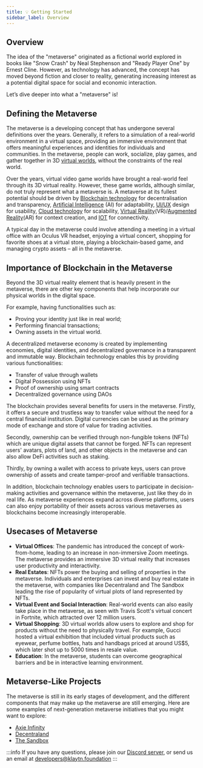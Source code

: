 ```yaml
---
title: 💡 Getting Started
sidebar_label: Overview
---
```


## Overview

The idea of the "metaverse" originated as a fictional world explored in books like "Snow Crash" by Neal Stephenson and "Ready Player One" by Ernest Cline. However, as technology has advanced, the concept has moved beyond fiction and closer to reality, generating increasing interest as a potential digital space for social and economic interaction.

Let’s dive deeper into what a "metaverse" is!

## Defining the Metaverse <a id="Defining Metaverse"></a>

The metaverse is a developing concept that has undergone several definitions over the years. Generally, it refers to a simulation of a real-world environment in a virtual space, providing an immersive environment that offers meaningful experiences and identities for individuals and communities. In the metaverse, people can work, socialize, play games, and gather together in 3D [virtual worlds](https://en.wikipedia.org/wiki/Virtual_world), without the constraints of the real world.

Over the years, virtual video game worlds have brought a real-world feel through its 3D virtual reality. However, these game worlds, although similar, do not truly represent what a metaverse is. A metaverse at its fullest potential should be driven by [Blockchain technology](https://academy.binance.com/en/glossary/blockchain) for decentralisation and transparency, [Artificial Intelligence](https://en.wikipedia.org/wiki/Artificial_intelligence) (AI) for adaptability, [UI/UX](https://en.wikipedia.org/wiki/User_interface_design) design for usability, [Cloud technology](https://en.wikipedia.org/wiki/Cloud_computing) for scalability, [Virtual Reality](https://en.wikipedia.org/wiki/Virtual_reality)(VR)/[Augmented Reality](https://en.wikipedia.org/wiki/Augmented_reality)(AR) for context creation, and [IOT](https://en.wikipedia.org/wiki/Internet_of_things) for connectivity.

A typical day in the metaverse could involve attending a meeting in a virtual office with an Oculus VR headset, enjoying a virtual concert, shopping for favorite shoes at a virtual store, playing a blockchain-based game, and managing crypto assets – all in the metaverse. 


## Importance of Blockchain in the Metaverse <a id="Importance of Blockchain in the Metaverse"></a>

Beyond the 3D virtual reality element that is heavily present in the metaverse, there are other key components that help incorporate our physical worlds in the digital space. 

For example, having functionalities such as:

* Proving your identity just like in real world;
* Performing financial transactions;
* Owning assets in the virtual world.

A decentralized metaverse economy is created by implementing economies, digital identities, and decentralized governance in a transparent and immutable way. Blockchain technology enables this by providing various functionalities:

* Transfer of value through wallets
* Digital Possession using NFTs
* Proof of ownership using smart contracts
* Decentralized governance using DAOs

The blockchain provides several benefits for users in the metaverse. Firstly, it offers a secure and trustless way to transfer value without the need for a central financial institution. Digital currencies can be used as the primary mode of exchange and store of value for trading activities.

Secondly, ownership can be verified through non-fungible tokens (NFTs) which are unique digital assets that cannot be forged. NFTs can represent users' avatars, plots of land, and other objects in the metaverse and can also allow DeFi activities such as staking.


Thirdly, by owning a wallet with access to private keys, users can prove ownership of assets and create tamper-proof and verifiable transactions.

In addition, blockchain technology enables users to participate in decision-making activities and governance within the metaverse, just like they do in real life. As metaverse experiences expand across diverse platforms, users can also enjoy portability of their assets across various metaverses as blockchains become increasingly interoperable.

## Usecases of Metaverse <a id="Usecases of Metaverse"></a>

* **Virtual Offices**: The pandemic has introduced the concept of work-from-home, leading to an increase in non-immersive Zoom meetings. The metaverse provides an immersive 3D virtual reality that increases user productivity and interactivity.
* **Real Estates**: NFTs power the buying and selling of properties in the metaverse. Individuals and enterprises can invest and buy real estate in the metaverse, with companies like Decentraland and The Sandbox leading the rise of popularity of virtual plots of land represented by NFTs.
* **Virtual Event and Social Interaction**: Real-world events can also easily take place in the metaverse, as seen with Travis Scott's virtual concert in Fortnite, which attracted over 12 million users.
* **Virtual Shopping**: 3D virtual worlds allow users to explore and shop for products without the need to physically travel. For example, Gucci hosted a virtual exhibition that included virtual products such as eyewear, perfume bottles, hats and handbags priced at around US$5, which later shot up to 5000 times in resale value. 
* **Education**: In the metaverse, students can overcome geographical barriers and be in interactive learning environment.

## Metaverse-Like Projects <a id="Metaverse-Like Projects"></a>

The metaverse is still in its early stages of development, and the different components that may make up the metaverse are still emerging. Here are some examples of next-generation metaverse initiatives that you might want to explore:

* [Axie Infinity](https://axieinfinity.com/)
* [Decentraland](https://decentraland.org/)
* [The Sandbox](https://www.sandbox.game/en/)

:::info
If you have any questions, please join our [Discord server](https://discord.io/KlaytnOfficial), or send us an email at developers@klaytn.foundation
:::

